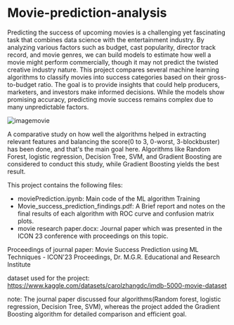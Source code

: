 # Movie-prediction-analysis

Predicting the success of upcoming movies is a challenging yet fascinating task that combines data science with the entertainment industry. By analyzing various factors such as budget, cast popularity, director track record, and movie genres, we can build models to estimate how well a movie might perform commercially, though it may not predict the twisted creative industry nature. This project compares several machine learning algorithms to classify movies into success categories based on their gross-to-budget ratio. The goal is to provide insights that could help producers, marketers, and investors make informed decisions. While the models show promising accuracy, predicting movie success remains complex due to many unpredictable factors.

![imagemovie](https://github.com/user-attachments/assets/0541eaea-2af7-4b8a-8b28-4c1f46dd5875)

A comparative study on how well the algorithms helped in extracting relevant features and balancing the score(0 to 3, 0-worst, 3-blockbuster) has been done, and that's the main goal here. Algorithms like Random Forest, logistic regression, Decision Tree, SVM, and Gradient Boosting are considered to conduct this study, while Gradient Boosting yields the best result.

This project contains the following files:

- moviePrediction.ipynb: Main code of the ML algorithm Training
- Movie_success_prediction_findings.pdf: A Brief report and notes on the final results of each algorithm with ROC curve and confusion matrix plots.
- movie research paper.docx: Journal paper which was presented in the ICON 23 conference with proceedings on this topic.


Proceedings of journal paper:
Movie Success Prediction using ML Techniques - ICON'23 Proceedings, Dr. M.G.R. Educational and
Research Institute 

dataset used for the project: https://www.kaggle.com/datasets/carolzhangdc/imdb-5000-movie-dataset

note: The journal paper discussed four algorithms(Random forest, logistic regression, Decision Tree, SVM), whereas the project added the Gradient Boosting algorithm for detailed comparison and efficient goal. 



